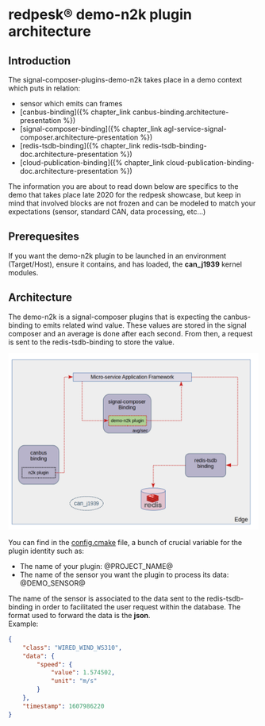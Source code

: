 # redpesk® demo-n2k plugin architecture

## Introduction

The signal-composer-plugins-demo-n2k takes place in a demo context which puts in relation:
- sensor which emits can frames
- [canbus-binding]({% chapter_link canbus-binding.architecture-presentation %})
- [signal-composer-binding]({% chapter_link agl-service-signal-composer.architecture-presentation %})
- [redis-tsdb-binding]({% chapter_link redis-tsdb-binding-doc.architecture-presentation %})
- [cloud-publication-binding]({% chapter_link cloud-publication-binding-doc.architecture-presentation %})

The information you are about to read down below are specifics to the demo that takes place late 2020 for the redpesk showcase, but keep in mind that involved blocks are not frozen and can be modeled to match your expectations (sensor, standard CAN, data processing, etc...)

## Prerequesites

If you want the demo-n2k plugin to be launched in an environment (Target/Host), ensure it contains, and has loaded, the **can_j1939** kernel modules.

## Architecture

The demo-n2k is a signal-composer plugins that is expecting the canbus-binding to emits related wind value. These values are stored in the signal composer and an average is done after each second. From then, a request is sent to the redis-tsdb-binding to store the value.

![Plugin architecture](./img/plugin_architecture.png)

You can find in the [config.cmake](https://github.com/redpesk-samples/signal-composer-plugins-demo-n2k/blob/master/conf.d/cmake/config.cmake) file, a bunch of crucial variable for the plugin identity such as:
- The name of your plugin: @PROJECT_NAME@
- The name of the sensor you want the plugin to process its data: @DEMO_SENSOR@

The name of the sensor is associated to the data sent to the redis-tsdb-binding in order to facilitated the user request within the database. The format used to forward the data is the **json**.  
Example:  
```json
{
    "class": "WIRED_WIND_WS310",
    "data": {
        "speed": {
            "value": 1.574502,
            "unit": "m/s"
        }
    },
    "timestamp": 1607986220
}
```